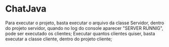 # ChatJava

Para executar o projeto, basta executar o arquivo da classe Servidor, dentro do projeto servidor, 
quando no log do console aparecer "SERVER RUNNIG", pode ser executado os clientes;
Executar quantos clientes quiser, basta executar a classe cliente, dentro do projeto cliente;



